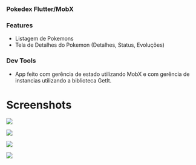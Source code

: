 ### Pokedex Flutter/MobX

### Features

- Listagem de Pokemons
- Tela de Detalhes do Pokemon (Detalhes, Status, Evoluções)

### Dev Tools
- App feito com gerência de estado utilizando MobX e com gerência de instancias utilizando a biblioteca GetIt.

# Screenshots

![](https://raw.githubusercontent.com/RenatoLucasMota/PokeDex_MobX/master/Screenshot_1.png)

![](https://raw.githubusercontent.com/RenatoLucasMota/PokeDex_MobX/master/Screenshot_3.png)

![](https://raw.githubusercontent.com/RenatoLucasMota/PokeDex_MobX/master/Screenshot_4.png)

![](https://raw.githubusercontent.com/RenatoLucasMota/PokeDex_MobX/master/Screenshot_5.png)
